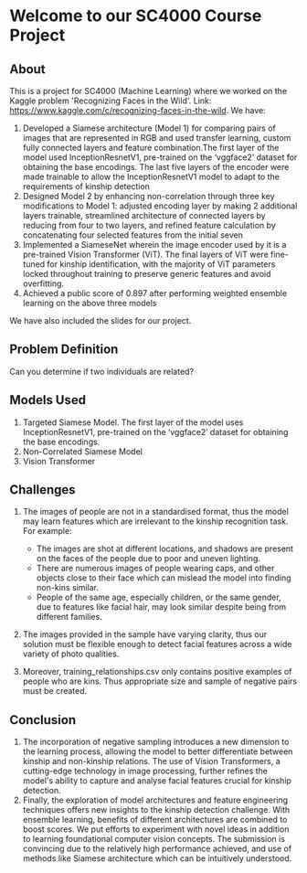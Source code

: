 # Welcome to our SC4000 Course Project
## About

This is a project for SC4000 (Machine Learning) where we worked on the Kaggle problem 'Recognizing Faces in the Wild'. 
Link: https://www.kaggle.com/c/recognizing-faces-in-the-wild. We have:

  1. Developed a Siamese architecture (Model 1) for comparing pairs of images that are represented in RGB and used transfer learning, custom fully connected layers and feature combination.The first layer of the model used InceptionResnetV1, pre-trained on the ‘vggface2’ dataset for obtaining the base encodings. The last five layers of the encoder were made trainable to allow the InceptionResnetV1 model to adapt to the requirements of kinship detection
  2. Designed Model 2 by enhancing non-correlation through three key modifications to Model 1: adjusted encoding layer by making 2 additional layers trainable, streamlined architecture of connected layers by reducing from four to two layers, and refined feature calculation by concatenating four selected features from the initial seven
  3. Implemented a SiameseNet wherein the image encoder used by it is a pre-trained Vision Transformer (ViT). The final layers of ViT were fine-tuned for kinship identification, with the majority of ViT parameters locked throughout training to preserve generic features and avoid overfitting. 
  4. Achieved a public score of 0.897 after performing weighted ensemble learning on the above three models


We have also included the slides for our project. 

## Problem Definition
Can you determine if two individuals are related?

## Models Used
  1. Targeted Siamese Model. The first layer of the model uses InceptionResnetV1, pre-trained on the ‘vggface2’ dataset for obtaining the base encodings. 
  2. Non-Correlated Siamese Model
  3. Vision Transformer

## Challenges
1. The images of people are not in a standardised format, thus the model may learn features which are irrelevant to the kinship recognition task. For example:
    - The images are shot at different locations, and shadows are present on the faces of the people due to poor and uneven lighting.
    - There are numerous images of people wearing caps, and other objects close to their face which can mislead the model into finding non-kins similar.
    - People of the same age, especially children, or the same gender, due to features like facial hair, may look similar despite being from different families.

2. The images provided in the sample have varying clarity, thus our solution must be flexible enough to detect facial features across a wide variety of photo qualities.

3. Moreover, training_relationships.csv only contains positive examples of people who are kins. Thus appropriate size and sample of negative pairs must be created.



## Conclusion
  1. The incorporation of negative sampling introduces a new dimension to the learning process, allowing the model to better differentiate between kinship and non-kinship relations. The use of Vision Transformers, a cutting-edge technology in image processing, further refines the model's ability to capture and analyse facial features crucial for kinship detection. 
  2. Finally, the exploration of model architectures and feature engineering techniques offers new insights to the kinship detection challenge. With ensemble learning, benefits of different architectures are combined to boost scores. We put efforts to experiment with novel ideas in addition to learning foundational computer vision concepts. The submission is convincing due to the relatively high performance achieved, and use of methods like Siamese architecture which can be intuitively understood.
